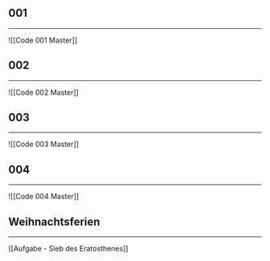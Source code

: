 ## 001
---
![[Code 001 Master]]

## 002
---
![[Code 002 Master]]

## 003
---
![[Code 003 Master]]

## 004
---
![[Code 004 Master]]


## Weihnachtsferien
---
[[Aufgabe - Sieb des Eratosthenes]]

